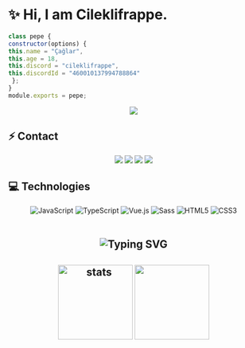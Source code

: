 # ✨ Hi, I am Cileklifrappe.

 ```js
class pepe {
constructor(options) {
this.name = "Çağlar",
this.age = 18,
this.discord = "cileklifrappe",
this.discordId = "460010137994788864"
  };
}
module.exports = pepe;
```


<div align="center">
    <a href="https://discord.com/users/460010137994788864" title="Discord Profile"><img src="https://lanyard.cnrad.dev/api/460010137994788864"></a>
</div>

## ⚡ Contact

<div align="center">
    <a href="https://discord.com/users/460010137994788864" target="_blank"><img src="https://shields.io/badge/cileklifrappe-111111.svg?&style=for-the-badge&logo=discord"></a>
    <a align="center" href="https://www.instagram.com/caylayim" target"blank_"><img src="https://img.shields.io/badge/INSTAGRAM%20-DC3175.svg?&style=for-the-badge&logo=instagram&logoColor=white"></a>
    <a href="https://github.com/cileklifrappe" target="_blank"><img src="https://shields.io/badge/cileklifrappe-111111.svg?&style=for-the-badge&logo=github"></a>
    <a href="https://discord.gg/starlin" target="_blank"><img src="https://shields.io/badge/Discord Sunucum-111111.svg?&style=for-the-badge"></a>
    </div>

## 💻 Technologies

<div align="center">
    <img alt="JavaScript" align="center" src="https://img.shields.io/badge/-Javascript-edb200?style=flat-square&logo=javascript&logoColor=white"/>
    <img alt="TypeScript" align="center" src="https://img.shields.io/badge/-Typescript-007acc?style=flat-square&logo=typescript&logoColor=white"/>
    <img alt="Vue.js" align="center" src="https://img.shields.io/badge/-Vue.js-41B883?style=flat-square&logo=vue.js&logoColor=white"/>
    <img alt="Sass" align="center" src="https://img.shields.io/badge/-Sass-CC6699?style=flat-square&logo=sass&logoColor=white"/>
    <img alt="HTML5" align="center" src="https://img.shields.io/badge/-HTML5-E34F26?style=flat-square&logo=html5&logoColor=white"/>
    <img alt="CSS3" align="center" src="https://img.shields.io/badge/-CSS3-264de4?style=flat-square&logo=css3&logoColor=white"/>
</div>

</br>

<h2 align="center"><img src="https://readme-typing-svg.herokuapp.com?font=Pacifico&pause=1000&color=F0FF32&background=69FF2000&center=true&repeat=false&vCenter=true&width=435&lines=Profile+Stat's" alt="Typing SVG" /></h2>
<h2 align="center">
   <img src="https://github-readme-stats.vercel.app/api?username=cileklifrappe&count_private=true&show_icons=true&theme=midnight-purple&hide_border=true" width="%150" height="150px" alt="stats" align="center" />
   <img src="https://github-readme-stats.vercel.app/api/top-langs/?username=cileklifrappe&layout=compact&show_icons=true&theme=midnight-purple&hide_border=true"width="%100" height="150px" align="center" />
